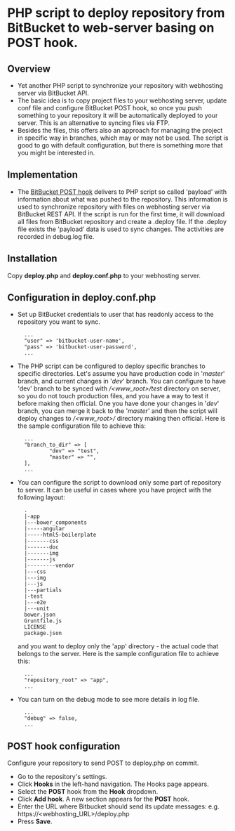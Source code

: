 # PHP script to deploy repository from BitBucket to web-server basing on POST hook. #

## Overview ##
* Yet another PHP script to synchronize your repository with webhosting server via BitBucket API. 
* The basic idea is to copy project files to your webhosting server, update conf file and configure BitBucket POST hook, so once you push something to your repository it will be automatically deployed to your server. This is an alternative to syncing files via FTP.
* Besides the files, this offers also an approach for managing the project in specific way in branches, which may or may not be used. The script is good to go with default configuration, but there is something more that you might be interested in.

## Implementation ##
* The [BitBucket POST hook](https://confluence.atlassian.com/display/BITBUCKET/POST+hook+management) delivers to PHP script so called 'payload' with information about what was pushed to the repository. This information is used to synchronize repository with files on webhosting server via BitBucket REST API. If the script is run for the first time, it will download all files from BitBucket repository and create a .deploy file. If the .deploy file exists the 'payload' data is used to sync changes. The activities are recorded in debug.log file.

## Installation ##
Copy **deploy.php** and **deploy.conf.php** to your webhosting server.

## Configuration in deploy.conf.php ##
* Set up BitBucket credentials to user that has readonly access to the repository you want to sync.

		...
		"user" => 'bitbucket-user-name',
		"pass" => 'bitbucket-user-password',
		...

* The PHP script can be configured to deploy specific branches to specific directories. Let's assume you have production code in '*master*' branch, and current changes in '*dev*' branch. You can configure to have 'dev' branch to be synced with  */<www_root>/tes*t directory on server, so you do not touch production files, and you have a way to test it before making then official. One you have done your changes in '*dev*' branch, you can merge it back to the '*master*' and then the script will deploy changes to */<www_root>/* directory making then official. Here is the sample configuration file to achieve this: 

		...
		"branch_to_dir" => [
				"dev" => "test", 
				"master" => "",
		],
		...

* You can configure the script to download only some part of repository to server. It can be useful in cases where you have project with the following layout:

		.
		|-app
		|---bower_components
		|-----angular
		|-----html5-boilerplate
		|-------css
		|-------doc
		|-------img
		|-------js
		|---------vendor
		|---css
		|---img
		|---js
		|---partials
		|-test
		|---e2e
		|---unit
		bower.json
		Gruntfile.js
		LICENSE
		package.json	


	and you want to deploy only the 'app' directory - the actual code that belongs to the server. Here is the sample configuration file to achieve this:

		...
		"repository_root" => "app",
		...

* You can turn on the debug mode to see more details in log file. 

		...
		"debug" => false,
		...

## POST hook configuration ##
Configure your repository to send POST to deploy.php on commit. 

* Go to the repository's  settings.
* Click **Hooks** in the left-hand navigation. The Hooks page appears.
* Select the **POST** hook from the **Hook** dropdown.
* Click **Add hook**. A new section appears for the **POST** hook.
* Enter the URL where Bitbucket should send its update messages: e.g. https://<webhosting_URL>/deploy.php
* Press **Save**.
